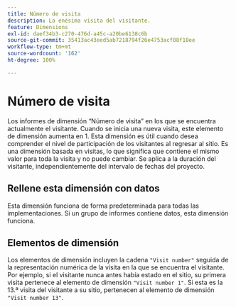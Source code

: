 ```yaml
---
title: Número de visita
description: La enésima visita del visitante.
feature: Dimensions
exl-id: daef34b3-c270-476d-a45c-a20be6138c6b
source-git-commit: 35413ac43eed5ab7218794f26e4753acf08f18ee
workflow-type: tm+mt
source-wordcount: '162'
ht-degree: 100%

---
```


# Número de visita

Los informes de dimensión “Número de visita” en los que se encuentra actualmente el visitante. Cuando se inicia una nueva visita, este elemento de dimensión aumenta en 1. Esta dimensión es útil cuando desea comprender el nivel de participación de los visitantes al regresar al sitio. Es una dimensión basada en visitas, lo que significa que contiene el mismo valor para toda la visita y no puede cambiar. Se aplica a la duración del visitante, independientemente del intervalo de fechas del proyecto.

## Rellene esta dimensión con datos

Esta dimensión funciona de forma predeterminada para todas las implementaciones. Si un grupo de informes contiene datos, esta dimensión funciona.

## Elementos de dimensión

Los elementos de dimensión incluyen la cadena `"Visit number"` seguida de la representación numérica de la visita en la que se encuentra el visitante. Por ejemplo, si el visitante nunca antes había estado en el sitio, su primera visita pertenece al elemento de dimensión `"Visit number 1"`. Si esta es la 13.ª visita del visitante a su sitio, pertenecen al elemento de dimensión `"Visit number 13"`.
